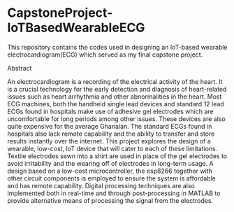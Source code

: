 # CapstoneProject-IoTBasedWearableECG
This repository contains the codes used in designing an IoT-based wearable electrocardiogram(ECG) which served as my final capstone project.


Abstract

An electrocardiogram is a recording of the electrical activity of the heart. It is a crucial technology for the early detection and diagnosis of heart-related issues such as heart arrhythmia and other abnormalities in the heart. Most ECG machines, both the handheld single lead devices and standard 12 lead ECGs found in hospitals make use of adhesive gel electrodes which are uncomfortable for long periods among other issues. These devices are also quite expensive for the average Ghanaian. The standard ECGs found in hospitals also lack remote capability and the ability to transfer and store results instantly over the internet. This project explores the design of a wearable, low-cost, IoT device that will cater to each of these limitations. Textile electrodes sewn into a shirt are used in place of the gel electrodes to avoid irritability and the wearing off of electrodes in long-term usage. A design based on a low-cost microcontroller, the esp8266 together with other circuit components is employed to ensure the system is affordable and has remote capability. Digital processing techniques are also implemented both in real-time and through post-processing in MATLAB to provide alternative means of processing the signal from the electrodes. 
